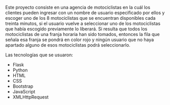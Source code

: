 Este proyecto consiste en una agencia de motociclistas en la cuál los clientes pueden ingresar con un nombre de usuario especificado por ellos y escoger uno de los 8 motociclistas que se encuentran disponibles cada treinta minutos, si el usuario vuelve a seleccionar uno de los motociclistas que había escogido  previamente lo liberará. Si resulta que todos los motociclistas de una franja horaria han sido tomados, entonces la fila que señala esa franja se pondrá en color rojo y ningún usuario que no haya apartado alguno de esos motociclistas podrá seleccionarlo.

Las tecnologías que se usuaron:
  - Flask
  - Python
  - HTML
  - CSS
  - Bootstrap
  - JavaScript
  - XMLHttpRequest
